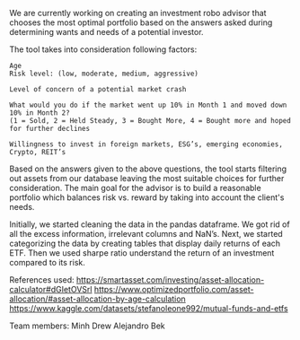 
We are currently working on creating an investment robo advisor that chooses the most optimal portfolio based on the answers asked during determining 
wants and needs of a potential investor.

The tool takes into consideration following factors:

    Age
    Risk level: (low, moderate, medium, aggressive) 
   
    Level of concern of a potential market crash
    
    What would you do if the market went up 10% in Month 1 and moved down 10% in Month 2? 
    (1 = Sold, 2 = Held Steady, 3 = Bought More, 4 = Bought more and hoped for further declines

    Willingness to invest in foreign markets, ESG’s, emerging economies,  Crypto, REIT’s
    


Based on the answers given to the above questions, the tool starts filtering out assets from our database leaving the most suitable choices for further 
consideration. The main goal for the advisor is to build a reasonable portfolio which balances risk vs. reward by taking into account the client's needs. 

Initially, we started cleaning the data in the pandas dataframe. We got rid of all the excess information, irrelevant columns and NaN’s. Next, we started 
categorizing the data by creating tables that display daily returns of each ETF. Then we used sharpe ratio understand the return of an investment compared 
to its risk.

References used:
    https://smartasset.com/investing/asset-allocation-calculator#dGIetOVSrl
    https://www.optimizedportfolio.com/asset-allocation/#asset-allocation-by-age-calculation
    https://www.kaggle.com/datasets/stefanoleone992/mutual-funds-and-etfs

Team members:
Minh
Drew
Alejandro 
Bek


